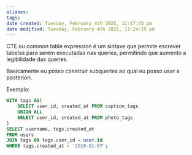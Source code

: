 ```yaml
---
aliases: 
tags: 
date created: Tuesday, February 4th 2025, 11:17:43 pm
date modified: Tuesday, February 4th 2025, 11:24:15 pm
---
```

CTE ou common table expression é um sintaxe que permite escrever tabelas para serem executadas nas queries, permitindo que aumento a legibilidade das queries.

Basicamente eu posso construir subqueries ao qual eu posso usar a posteriori.

Exemplo:

```sql
WITH tags AS(
	SELECT user_id, created_at FROM caption_tags
	UNION ALL
	SELECT user_id, created_at FROM photo_tags
)
SELECT username, tags.created_at
FROM users
JOIN tags ON tags.user_id = user.id
WHERE tags.created_at < '2010-01-07';
```
